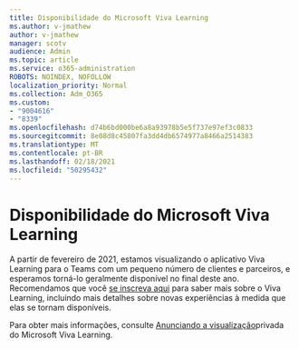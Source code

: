 ```yaml
---
title: Disponibilidade do Microsoft Viva Learning
ms.author: v-jmathew
author: v-jmathew
manager: scotv
audience: Admin
ms.topic: article
ms.service: o365-administration
ROBOTS: NOINDEX, NOFOLLOW
localization_priority: Normal
ms.collection: Adm_O365
ms.custom:
- "9004616"
- "8339"
ms.openlocfilehash: d74b6bd000be6a8a93978b5e5f737e97ef3c0833
ms.sourcegitcommit: 8e08d8c45807fa3dd4db6574977a8466a2514383
ms.translationtype: MT
ms.contentlocale: pt-BR
ms.lasthandoff: 02/18/2021
ms.locfileid: "50295432"
---
```

# <a name="microsoft-viva-learning-availability"></a>Disponibilidade do Microsoft Viva Learning

A partir de fevereiro de 2021, estamos visualizando o aplicativo Viva Learning para o Teams com um pequeno número de clientes e parceiros, e esperamos torná-lo geralmente disponível no final deste ano. Recomendamos que você [se inscreva aqui](https://aka.ms/VivaLearningSignup) para saber mais sobre o Viva Learning, incluindo mais detalhes sobre novas experiências à medida que elas se tornam disponíveis.

Para obter mais informações, consulte [Anunciando a visualização](https://techcommunity.microsoft.com/t5/microsoft-viva-blog/announcing-microsoft-viva-learning-private-preview/ba-p/2107023)privada do Microsoft Viva Learning.
